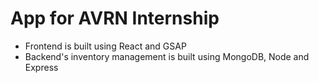 # App for AVRN Internship

-   Frontend is built using React and GSAP
-   Backend's inventory management is built using MongoDB, Node and Express
